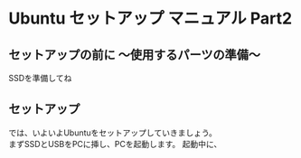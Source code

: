 # Ubuntu セットアップ マニュアル Part2

## セットアップの前に 〜使用するパーツの準備〜
SSDを準備してね

## セットアップ
では、いよいよUbuntuをセットアップしていきましょう。<br>
まずSSDとUSBをPCに挿し、PCを起動します。
起動中に、